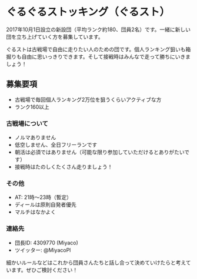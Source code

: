 # ぐるぐるストッキング（ぐるスト）

2017年10月1日設立の新設団（平均ランク約180、団員2名）です。一緒に新しい団を立ち上げていく方を募集しています。

ぐるストは古戦場で自由に走りたい人のための団です。個人ランキング狙いも箱掘りも自由に思いっきりできます。そして接戦時はみんなで走って勝ちにいきましょう！

## 募集要項

* 古戦場で毎回個人ランキング2万位を狙うくらいアクティブな方
* ランク160以上

### 古戦場について

* ノルマありません
* 低空しません、全日フリーランです
* 朝活は必須ではありません（可能な限り参加していただけるとありがたいです）
* 接戦時はたのしくたくさん走りましょう！

### その他

* AT: 21時〜23時（暫定）
* ディールは原則自発者優先
* マルチはなかよく

### 連絡先

* 団長ID: 4309770 (Miyaco)
* ツイッター: @MiyacoPl

細かいルールなどはこれから団員さんたちと話し合って決めていけたらと考えています。ぜひご検討ください！

